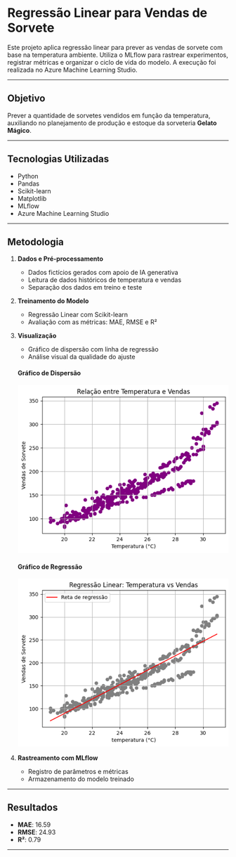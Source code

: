 # Regressão Linear para Vendas de Sorvete

Este projeto aplica regressão linear para prever as vendas de sorvete com base na temperatura ambiente. Utiliza o MLflow para rastrear experimentos, registrar métricas e organizar o ciclo de vida do modelo. A execução foi realizada no Azure Machine Learning Studio.

---

## Objetivo

Prever a quantidade de sorvetes vendidos em função da temperatura, auxiliando no planejamento de produção e estoque da sorveteria **Gelato Mágico**.

---

## Tecnologias Utilizadas

- Python  
- Pandas  
- Scikit-learn  
- Matplotlib  
- MLflow  
- Azure Machine Learning Studio  

---

## Metodologia

1. **Dados e Pré-processamento**
   - Dados fictícios gerados com apoio de IA generativa
   - Leitura de dados históricos de temperatura e vendas
   - Separação dos dados em treino e teste

2. **Treinamento do Modelo**
   - Regressão Linear com Scikit-learn
   - Avaliação com as métricas: MAE, RMSE e R²

3. **Visualização**
   - Gráfico de dispersão com linha de regressão
   - Análise visual da qualidade do ajuste

   #### Gráfico de Dispersão  
   ![Gráfico de dispersão](graf_dispersao.jpeg)

   #### Gráfico de Regressão  
   ![Gráfico de regressão](graf_regressao.jpeg)

4. **Rastreamento com MLflow**
   - Registro de parâmetros e métricas
   - Armazenamento do modelo treinado

---

## Resultados

- **MAE**: 16.59  
- **RMSE**: 24.93  
- **R²**: 0.79  

---
